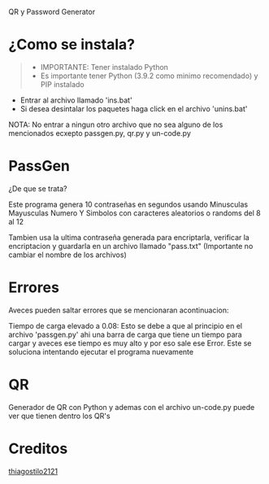 QR y Password Generator

# ¿Como se instala?
> - IMPORTANTE: Tener instalado Python
> - Es importante tener Python (3.9.2 como minimo recomendado) y PIP instalado

- Entrar al archivo llamado 'ins.bat'
- Si desea desintalar los paquetes haga click en el archivo 'unins.bat'

NOTA: No entrar a ningun otro archivo que no sea alguno de los mencionados ecxepto passgen.py, qr.py y un-code.py

# PassGen

¿De que se trata?

Este programa genera 10 contraseñas en segundos usando Minusculas Mayusculas Numero Y Simbolos con caracteres aleatorios o randoms del 8 al 12

Tambien usa la ultima contraseña generada para encriptarla, verificar la encriptacion y guardarla en un archivo llamado "pass.txt" (Importante no cambiar el nombre de los archivos)

# Errores

Aveces pueden saltar errores que se mencionaran acontinuacion:

Tiempo de carga elevado a 0.08:
Esto se debe a que al principio en el archivo 'passgen.py' ahi una barra de carga que tiene un tiempo para cargar y aveces ese tiempo es muy alto y por eso sale ese Error. Este se soluciona intentando ejecutar el programa nuevamente

# QR

Generador de QR con Python y ademas con el archivo un-code.py puede ver que tienen dentro los QR's

# Creditos

[thiagostilo2121](https://github.com/thiagostilo2121)
